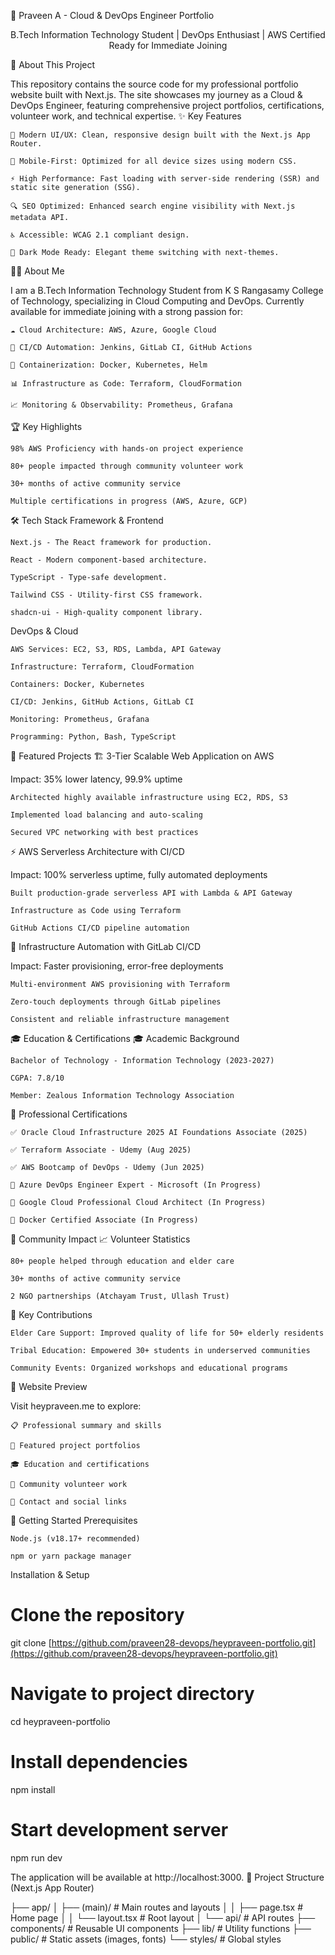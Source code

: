 🚀 Praveen A - Cloud & DevOps Engineer Portfolio

<div align="center">

B.Tech Information Technology Student | DevOps Enthusiast | AWS Certified
Ready for Immediate Joining

</div>
🎯 About This Project

This repository contains the source code for my professional portfolio website built with Next.js. The site showcases my journey as a Cloud & DevOps Engineer, featuring comprehensive project portfolios, certifications, volunteer work, and technical expertise.
✨ Key Features

    🎨 Modern UI/UX: Clean, responsive design built with the Next.js App Router.

    📱 Mobile-First: Optimized for all device sizes using modern CSS.

    ⚡ High Performance: Fast loading with server-side rendering (SSR) and static site generation (SSG).

    🔍 SEO Optimized: Enhanced search engine visibility with Next.js metadata API.

    ♿ Accessible: WCAG 2.1 compliant design.

    🌙 Dark Mode Ready: Elegant theme switching with next-themes.

👨‍💻 About Me

I am a B.Tech Information Technology Student from K S Rangasamy College of Technology, specializing in Cloud Computing and DevOps. Currently available for immediate joining with a strong passion for:

    ☁️ Cloud Architecture: AWS, Azure, Google Cloud

    🔄 CI/CD Automation: Jenkins, GitLab CI, GitHub Actions

    🐳 Containerization: Docker, Kubernetes, Helm

    📊 Infrastructure as Code: Terraform, CloudFormation

    📈 Monitoring & Observability: Prometheus, Grafana

🏆 Key Highlights

    98% AWS Proficiency with hands-on project experience

    80+ people impacted through community volunteer work

    30+ months of active community service

    Multiple certifications in progress (AWS, Azure, GCP)

🛠️ Tech Stack
Framework & Frontend

    Next.js - The React framework for production.

    React - Modern component-based architecture.

    TypeScript - Type-safe development.

    Tailwind CSS - Utility-first CSS framework.

    shadcn-ui - High-quality component library.

DevOps & Cloud

    AWS Services: EC2, S3, RDS, Lambda, API Gateway

    Infrastructure: Terraform, CloudFormation

    Containers: Docker, Kubernetes

    CI/CD: Jenkins, GitHub Actions, GitLab CI

    Monitoring: Prometheus, Grafana

    Programming: Python, Bash, TypeScript

🚀 Featured Projects
🏗️ 3-Tier Scalable Web Application on AWS

Impact: 35% lower latency, 99.9% uptime

    Architected highly available infrastructure using EC2, RDS, S3

    Implemented load balancing and auto-scaling

    Secured VPC networking with best practices

⚡ AWS Serverless Architecture with CI/CD

Impact: 100% serverless uptime, fully automated deployments

    Built production-grade serverless API with Lambda & API Gateway

    Infrastructure as Code using Terraform

    GitHub Actions CI/CD pipeline automation

🔧 Infrastructure Automation with GitLab CI/CD

Impact: Faster provisioning, error-free deployments

    Multi-environment AWS provisioning with Terraform

    Zero-touch deployments through GitLab pipelines

    Consistent and reliable infrastructure management

🎓 Education & Certifications
🎓 Academic Background

    Bachelor of Technology - Information Technology (2023-2027)

    CGPA: 7.8/10

    Member: Zealous Information Technology Association

📜 Professional Certifications

    ✅ Oracle Cloud Infrastructure 2025 AI Foundations Associate (2025)

    ✅ Terraform Associate - Udemy (Aug 2025)

    ✅ AWS Bootcamp of DevOps - Udemy (Jun 2025)

    🔄 Azure DevOps Engineer Expert - Microsoft (In Progress)

    🔄 Google Cloud Professional Cloud Architect (In Progress)

    🔄 Docker Certified Associate (In Progress)

🤝 Community Impact
📈 Volunteer Statistics

    80+ people helped through education and elder care

    30+ months of active community service

    2 NGO partnerships (Atchayam Trust, Ullash Trust)

🎯 Key Contributions

    Elder Care Support: Improved quality of life for 50+ elderly residents

    Tribal Education: Empowered 30+ students in underserved communities

    Community Events: Organized workshops and educational programs

📸 Website Preview

Visit heypraveen.me to explore:

    📋 Professional summary and skills

    💼 Featured project portfolios

    🎓 Education and certifications

    🤝 Community volunteer work

    📧 Contact and social links

🚀 Getting Started
Prerequisites

    Node.js (v18.17+ recommended)

    npm or yarn package manager

Installation & Setup

# Clone the repository
git clone [https://github.com/praveen28-devops/heypraveen-portfolio.git](https://github.com/praveen28-devops/heypraveen-portfolio.git)

# Navigate to project directory
cd heypraveen-portfolio

# Install dependencies
npm install

# Start development server
npm run dev

The application will be available at http://localhost:3000.
📁 Project Structure (Next.js App Router)

├── app/
│   ├── (main)/           # Main routes and layouts
│   │   ├── page.tsx      # Home page
│   │   └── layout.tsx    # Root layout
│   └── api/              # API routes
├── components/           # Reusable UI components
├── lib/                  # Utility functions
├── public/               # Static assets (images, fonts)
└── styles/               # Global styles

